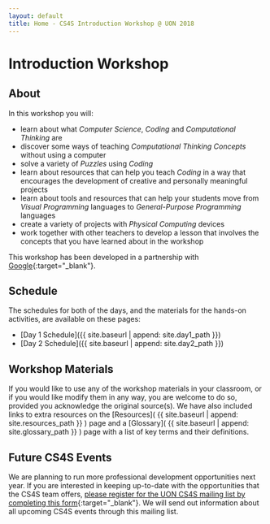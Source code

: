 ```yaml
---
layout: default
title: Home - CS4S Introduction Workshop @ UON 2018
---
```


# Introduction Workshop

## About

In this workshop you will:

- learn about what *Computer Science*, *Coding* and *Computational Thinking* are
- discover some ways of teaching *Computational Thinking Concepts* without using a computer
- solve a variety of *Puzzles* using *Coding*
- learn about resources that can help you teach *Coding* in a way that encourages the development of creative and personally meaningful projects
- learn about tools and resources that can help your students move from *Visual Programming* languages to *General-Purpose Programming* languages
- create a variety of projects with *Physical Computing* devices
- work together with other teachers to develop a lesson that involves the concepts that you have learned about in the workshop

This workshop has been developed in a partnership with [Google](https://edu.google.com/computer-science/educator-grants/){:target="_blank"}.

## Schedule 

The schedules for both of the days, and the materials for the hands-on activities, are available on these pages:

- [Day 1 Schedule]({{ site.baseurl | append: site.day1_path }})
- [Day 2 Schedule]({{ site.baseurl | append: site.day2_path }})

## Workshop Materials

If you would like to use any of the workshop materials in your classroom, or if you would like modify them in any way, you are welcome to do so, provided you acknowledge the original source(s).
We have also included links to extra resources on the [Resources]( {{ site.baseurl | append: site.resources_path }} ) page and a [Glossary]( {{ site.baseurl | append: site.glossary_path }} ) page with a list of key terms and their definitions.

## Future CS4S Events

We are planning to run more professional development opportunities next year.
If you are interested in keeping up-to-date with the opportunities that the CS4S team offers, [please register for the UON CS4S mailing list by completing this form](https://goo.gl/forms/uhFt9j740ELhKKxK2){:target="_blank"}.
We will send out information about all upcoming CS4S events through this mailing list.
